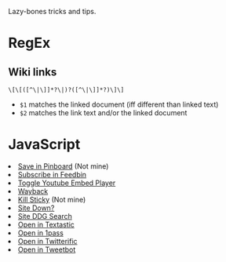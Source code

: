 
Lazy-bones tricks and tips.



# RegEx

## Wiki links

    \[\[([^\|\]]*?\|)?([^\|\]]*?)\]\]

- `$1` matches the linked document (iff different than linked text)
- `$2` matches the link text and/or the linked document


# JavaScript

<li>
    <a href="javascript:q=location.href;if(document.getSelection)%7Bd=document.getSelection();%7Delse%7Bd='';%7D;p=document.title;void(open('https://pinboard.in/add?url='+encodeURIComponent(q)+'&description='+encodeURIComponent(d)+'&title='+encodeURIComponent(p),'Pinboard','toolbar=no,scrollbars=yes,width=750,height=700'));">Save in Pinboard</a> (Not mine)
</li>
<li>
    <a href="javascript:q=location.href;if(document.getSelection)%7Bd=document.getSelection();%7Delse%7Bd='';%7D;p=document.title;void(open('https://feedbin.me/?subscribe='+encodeURIComponent(q)));">Subscribe in Feedbin</a>
</li>
<li>
    <a href="javascript:(function()%7Bif(%2Fyoutube%5C.com%5C%2Fwatch%2F.test(location.href))%7Bvar%20a%2Cb%3Dlocation.search.replace(%2F%5B%3F%26%5Dv%3D(%5B%5E%26%5D*)%2F%2Cfunction(s%2Cm)%7Ba%3Dm%3Breturn%20''%3B%7D).substr(1)%3Bif(a)location.href%3D'http%3A%2F%2Fwww.youtube.com%2Fembed%2F'%2Ba%2B'%3F'%2Bb%3B%7Delse%7Bvar%20m%3Dlocation.href.match(%2Fyoutube%5C.com%5C%2Fembed%5C%2F(%5B%5E%3F%5D*)%2F)%3Bif(m)location.href%3D'http%3A%2F%2Fwww.youtube.com%2Fwatch%3Fv%3D'%2Bm%5B1%5D%2Blocation.search.replace(%2F%5C%3F%2F%2C'%26')%3B%7D%7D)()%3B">Toggle Youtube Embed Player</a>
</li>
<li>
    <a href="javascript:window.location='https://web.archive.org/web/*/'+(window.location.href);">Wayback</a>
</li>
<li>
    <a href="javascript:(function()%7B(function%20()%20%7Bvar%20i%2C%20elements%20%3D%20document.querySelectorAll('body%20*')%3Bfor%20(i%20%3D%200%3B%20i%20%3C%20elements.length%3B%20i%2B%2B)%20%7Bif%20(getComputedStyle(elements%5Bi%5D).position%20%3D%3D%3D%20'fixed')%20%7Belements%5Bi%5D.parentNode.removeChild(elements%5Bi%5D)%3B%7D%7D%7D)()%7D)()">Kill Sticky</a> (Not mine)
</li>
<li>
    <a href="javascript:window.location='http://downforeveryoneorjustme.com/'+window.location.host">Site Down?</a>
</li>
<li>
    <a href="javascript:terms=prompt("Search%20this%20site%20for:","");open('https://duckduckgo.com/?q=site%3A'+encodeURIComponent(location.host+"%20"+terms));">Site DDG Search</a>
</li>
<li>
    <a href="javascript:loc='textastic://'+(window.location.hostname+window.location.pathname);window.location=loc;">Open in Textastic</a>
</li>
<li>
    <a href="javascript:window.location='op'+(window.location.href);">Open in 1pass</a>
</li>
<li>
    <a href="javascript:loc=window.location.pathname;href=window.location.href;a=href.match(/.*\/(search\?[^\/]+)$/);if(a!=null){%20%20%20%20window.location="twitterrific5:///"+a[1];}else{a=loc.match(/\/lists\/(.+)\/?$/);if(a!=null){window.location="twitterrific5:///list?name="+encodeURIComponent(a[1]);}else{a=loc.match(/\/status\/(\d+)/);if(a!=null){window.location="twitterrific5:///tweet?id="+a[1];}else{a=loc.match(/^\/i\/likes\/?$/);if(a!=null){window.location="twitterrific5:///favorites";}else{a=loc.match(/^\/mentions\/?$/);if(a!=null){window.location="twitterrific5:///mentions";}else{a=loc.match(/^\/([^\/]+)\/?$/);if(a!=null){window.location="twitterrific5:///profile?screen_name="+a[1];}else{}}}}}}">Open in Twitterific</a>
</li>
<li>
    <a href="javascript:loc=window.location.pathname;href=window.location.href;a=href.match(/.*\/(search\?[^\/]+)$/);if(a!=null){window.location="tweetbot:///"+a[1];}else{a=loc.match(/\/lists\/(.+)\/?$/);if(a!=null){window.location="tweetbot:///list/"+a[1];}else{a=loc.match(/\/status\/(\d+)/);if(a!=null){window.location="tweetbot:///status/"+a[1];}else{a=loc.match(/^\/i\/likes\/?$/);if(a!=null){window.location="tweetbot:///favorites";}else{a=loc.match(/^\/mentions\/?$/);if(a!=null){window.location="tweetbot:///mentions";}else{a=loc.match(/^\/([^\/]+)\/?$/);if(a!=null){window.location="tweetbot:///user_profile/"+a[1];}else{}}}}}}">Open in Tweetbot</a>
</li>


<!-- 

## Subscribe in Feedbin to Current Website

Modified from the Pinboard.in bookmarklet. Seemed better than hacking the Instapaper one, as this uses built-in JavaScript functions.

    javascript:q=location.href;if(document.getSelection)%7Bd=document.getSelection();%7Delse%7Bd='';%7D;p=document.title;void(open('https://feedbin.me/?subscribe='+encodeURIComponent(q)));



## Save for later via Pinboard

Utilizes an IFTTT.com recipe to collect items into a read-later service. I don't use this so much anymore now that I prefer saving items to Safari Reading list (and most third party Pinboard apps don't handle tagging well).

    javascript:q=location.href;p=document.title;void(t=open('https://pinboard.in/add?later=yes&noui=yes&jump=close&url='+encodeURIComponent(q)+'&tags=to_IFTTT_readLater&title='+encodeURIComponent(p),'Pinboard','toolbar=no,width=100,height=100'));t.blur();


## Pinboard w/ tag

Utilizes an IFTTT.com recipe to collect items into a read-later service. I don't use this so much anymore now that I prefer saving items to Safari Reading list or third party apps.

    javascript:q=location.href;p=document.title;void(t=open('https://pinboard.in/add?url='+encodeURIComponent(q)+'&tags=YOURTAG&title='+encodeURIComponent(p),'Pinboard','toolbar=no,width=700,height=500'));t.blur();


## Search Site in DuckDuckGo


    javascript:terms=prompt("Search this site for:","");open('https://duckduckgo.com/?q=site%3A'+encodeURIComponent(location.host+" "+terms));


## Feedbin

Subscribe

    javascript:q=location.href;if(document.getSelection)%7Bd=document.getSelection();%7Delse%7Bd='';%7D;p=document.title;void(open('https://feedbin.me/?subscribe='+encodeURIComponent(q)));
    

### [Feedbin Actions](https://feedbin.com/settings/actions)

Pin on [Pinboard.in](pinboard.in)

    https://pinboard.in/add?url=${url}&title=${title}&description=from%20${source}

Pin w/ read later tag

    https://pinboard.in/add?later=yes&noui=yes&jump=close&url=${url}&title=${title}&description=from ${source}&jump=close&tags=to_IFTTT_readLater

Pin w/ static_tag

    https://pinboard.in/add?url=${url}&title=${title}&description=from%20${source}&tags=static_tag

## Pinboard

General:

    javascript:q=location.href;if(document.getSelection)%7Bd=document.getSelection();%7Delse%7Bd='';%7D;p=document.title;void(open('https://pinboard.in/add?url='+encodeURIComponent(q)+'&description='+encodeURIComponent(d)+'&title='+encodeURIComponent(p),'Pinboard','toolbar=no,scrollbars=yes,width=750,height=700'));



## Open In

### Twitterific

```javascript
javascript:
loc=window.location.pathname;
href=window.location.href;
a=href.match(/.*\/(search\?[^\/]+)$/);
if(a!=null){
    window.location="twitterrific5:///"+a[1];
}else{
    a=loc.match(/\/lists\/(.+)\/?$/);
    if(a!=null){
        window.location="twitterrific5:///list?name="+encodeURIComponent(a[1]);
    }else{
        a=loc.match(/\/status\/(\d+)/);
        if(a!=null){
            window.location="twitterrific5:///tweet?id="+a[1];
        }else{
            a=loc.match(/^\/i\/likes\/?$/);
            if(a!=null){
                window.location="twitterrific5:///favorites";
            }else{
                a=loc.match(/^\/mentions\/?$/);
                if(a!=null){
                    window.location="twitterrific5:///mentions";
                }else{
                    a=loc.match(/^\/([^\/]+)\/?$/);
                    if(a!=null){
                        window.location="twitterrific5:///profile?screen_name="+a[1];
                    }else{
                    }
                }
            }
        }
    }
}
```

### Tweetbot

```javascript
javascript:
loc=window.location.pathname;
href=window.location.href;
a=href.match(/.*\/(search\?[^\/]+)$/);
if(a!=null){
    window.location="tweetbot:///"+a[1];
}else{
    a=loc.match(/\/lists\/(.+)\/?$/);
    if(a!=null){
        window.location="tweetbot:///list/"+a[1];
    }else{
        a=loc.match(/\/status\/(\d+)/);
        if(a!=null){
            window.location="tweetbot:///status/"+a[1];
        }else{
            a=loc.match(/^\/i\/likes\/?$/);
            if(a!=null){
                window.location="tweetbot:///favorites";
            }else{
                a=loc.match(/^\/mentions\/?$/);
                if(a!=null){
                    window.location="tweetbot:///mentions";
                }else{
                    a=loc.match(/^\/([^\/]+)\/?$/);
                    if(a!=null){
                        window.location="tweetbot:///user_profile/"+a[1];
                    }else{
                    }
                }
            }
        }
    }
}
```





 -->